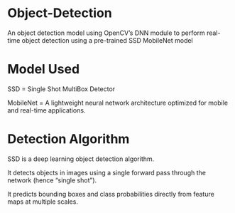 # Object-Detection
An object detection model using OpenCV’s DNN module to perform real-time object detection using a pre-trained SSD MobileNet model


# Model Used

SSD = Single Shot MultiBox Detector

MobileNet = A lightweight neural network architecture optimized for mobile and real-time applications.


# Detection Algorithm

SSD is a deep learning object detection algorithm.

It detects objects in images using a single forward pass through the network (hence “single shot”).

It predicts bounding boxes and class probabilities directly from feature maps at multiple scales.
